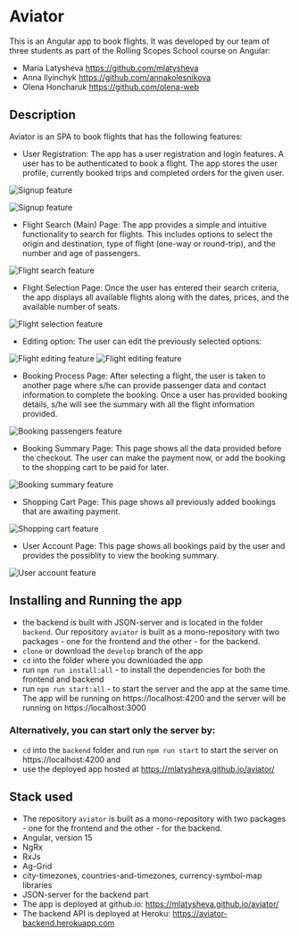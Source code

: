 # Aviator

This is an Angular app to book flights. It was developed by our team of three students as part of the Rolling Scopes School course on Angular: 
 - Maria Latysheva https://github.com/mlatysheva
 - Anna Ilyinchyk https://github.com/annakolesnikova
 - Olena Honcharuk https://github.com/olena-web

## Description 

Aviator is an SPA to book flights that has the following features:

- User Registration: The app has a user registration and login features. A user has to be authenticated to book a flight. The app stores the user profile, currently booked trips and completed orders for the given user.

![Signup feature](screeshots/screenshot_signup_validation.png)

![Signup feature](screeshots/screenshot_login_validation.png)

- Flight Search (Main) Page: The app provides a simple and intuitive functionality to search for flights. This includes options to select the origin and destination, type of flight (one-way or round-trip), and the number and age of passengers.

![Flight search feature](screeshots/screenshot_main_page.png)

- Flight Selection Page: Once the user has entered their search criteria, the app displays all available flights along with the dates, prices, and the available number of seats.

![Flight selection feature](screeshots/screenshot_flight-selection.png)

- Editing option: The user can edit the previously selected options:

![Flight editing feature](screeshots/screenshot_editing_from.png)
![Flight editing feature](screeshots/screenshot_editing_dates.png)

- Booking Process Page: After selecting a flight, the user is taken to another page where s/he can provide passenger data and contact information to complete the booking. Once a user has provided booking details, s/he will see the summary with all the flight information provided.

![Booking passengers feature](screeshots/screenshot_passengers.png)

- Booking Summary Page: This page shows all the data provided before the checkout. The user can make the payment now, or add the booking to the shopping cart to be paid for later.

![Booking summary feature](screeshots/screenshot_summary.png)

- Shopping Cart Page: This page shows all previously added bookings that are awaiting payment.

![Shopping cart feature](screeshots/screenshot_cart.png)

- User Account Page: This page shows all bookings paid by the user and provides the possiblity to view the booking summary.

![User account feature](screeshots/screenshot_user_account.png)

## Installing and Running the app
- the backend is built with JSON-server and is located in the folder `backend`. Our repository `aviator` is built as a mono-repository with two packages - one for the frontend and the other - for the backend.
- `clone` or download the `develop` branch of the app
- `cd` into the folder where you downloaded the app
- run `npm run install:all` - to install the dependencies for both the frontend and backend
- run `npm run start:all` - to start the server and the app at the same time. The app will be running on https://localhost:4200 and the server will be running on https://localhost:3000

### Alternatively, you can start only the server by: 
- `cd` into the `backend` folder and run `npm run start` to start the server on https://localhost:4200 and
- use the deployed app hosted at https://mlatysheva.github.io/aviator/


## Stack used
- The repository `aviator` is built as a mono-repository with two packages - one for the frontend and the other - for the backend.
- Angular, version 15
- NgRx
- RxJs
- Ag-Grid
- city-timezones, countries-and-timezones, currency-symbol-map libraries
- JSON-server for the backend part
- The app is deployed at github.io: https://mlatysheva.github.io/aviator/
- The backend API is deployed at Heroku: https://aviator-backend.herokuapp.com 

